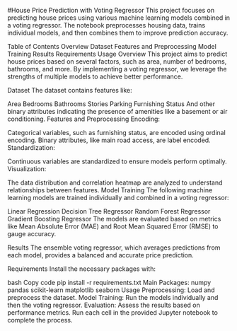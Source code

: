 
#House Price Prediction with Voting Regressor
This project focuses on predicting house prices using various machine learning models combined in a voting regressor. The notebook preprocesses housing data, trains individual models, and then combines them to improve prediction accuracy.

Table of Contents
Overview
Dataset
Features and Preprocessing
Model Training
Results
Requirements
Usage
Overview
This project aims to predict house prices based on several factors, such as area, number of bedrooms, bathrooms, and more. By implementing a voting regressor, we leverage the strengths of multiple models to achieve better performance.

Dataset
The dataset contains features like:

Area
Bedrooms
Bathrooms
Stories
Parking
Furnishing Status
And other binary attributes indicating the presence of amenities like a basement or air conditioning.
Features and Preprocessing
Encoding:

Categorical variables, such as furnishing status, are encoded using ordinal encoding.
Binary attributes, like main road access, are label encoded.
Standardization:

Continuous variables are standardized to ensure models perform optimally.
Visualization:

The data distribution and correlation heatmap are analyzed to understand relationships between features.
Model Training
The following machine learning models are trained individually and combined in a voting regressor:

Linear Regression
Decision Tree Regressor
Random Forest Regressor
Gradient Boosting Regressor
The models are evaluated based on metrics like Mean Absolute Error (MAE) and Root Mean Squared Error (RMSE) to gauge accuracy.

Results
The ensemble voting regressor, which averages predictions from each model, provides a balanced and accurate price prediction.

Requirements
Install the necessary packages with:

bash
Copy code
pip install -r requirements.txt
Main Packages:
numpy
pandas
scikit-learn
matplotlib
seaborn
Usage
Preprocessing: Load and preprocess the dataset.
Model Training: Run the models individually and then the voting regressor.
Evaluation: Assess the results based on performance metrics.
Run each cell in the provided Jupyter notebook to complete the process.

